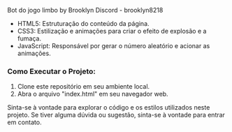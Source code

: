 Bot do jogo limbo by Brooklyn
Discord - brooklyn8218

- HTML5: Estruturação do conteúdo da página.
- CSS3: Estilização e animações para criar o efeito de explosão e a fumaça.
- JavaScript: Responsável por gerar o número aleatório e acionar as animações.

### Como Executar o Projeto:
1. Clone este repositório em seu ambiente local.
2. Abra o arquivo "index.html" em seu navegador web.

Sinta-se à vontade para explorar o código e os estilos utilizados neste projeto. Se tiver alguma dúvida ou sugestão, sinta-se à vontade para entrar em contato.

